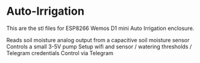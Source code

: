 # Auto-Irrigation

This are the stl files for ESP8266 Wemos D1 mini Auto Irrigation enclosure.


Reads soil moisture analog output from a capacitive soil moisture sensor
Controls a small 3-5V pump
Setup wifi and sensor / watering thresholds / Telegram credentials
Control via Telegram
